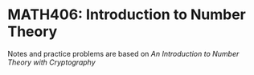 # MATH406: Introduction to Number Theory

Notes and practice problems are based on *An Introduction to Number Theory with Cryptography*
